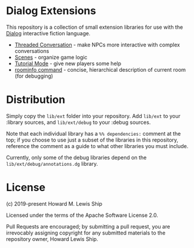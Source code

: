 # Dialog Extensions

This repository is a collection of small extension libraries for use with the
[Dialog](https://linusakesson.net/dialog/index.php) interactive fiction language.

- [Threaded Conversation](docs/conversation.md) - make NPCs more interactive with complex conversations
- [Scenes](docs/scenes.md)  - organize game logic
- [Tutorial Mode](docs/tutorial-mode.md) - give new players some help
- [roominfo command](docs/roominfo.md) - concise, hierarchical description of current room (for debugging)


# Distribution

Simply copy the `lib/ext` folder into your repository.  Add `lib/ext` to your :library sources, 
and `lib/ext/debug` to your :debug sources.

Note that each individual library has a `%% dependencies:` comment at the top; if you choose to use just
a subset of the libraries in this repository, reference the comment as a guide to what other libraries you must
include.

Currently, only some of the debug libraries depend on the `lib/ext/debug/annotations.dg` library.


# License

(c) 2019-present Howard M. Lewis Ship

Licensed under the terms of the Apache Software License 2.0.

Pull Requests are encouraged; by submitting a pull request, you are irrevocably assigning copyright for any submitted
materials to the repository owner, Howard Lewis Ship.
